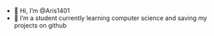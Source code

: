 - 👋 Hi, I’m @Aris1401
- 🌱 I’m a student currently learning computer science and saving my projects on github

<!---
Aris1401/Aris1401 is a ✨ special ✨ repository because its `README.md` (this file) appears on your GitHub profile.
You can click the Preview link to take a look at your changes.
--->

